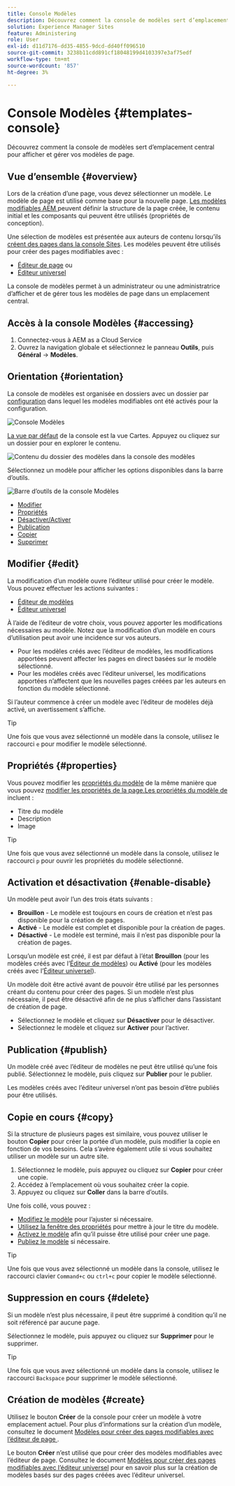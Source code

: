```yaml
---
title: Console Modèles
description: Découvrez comment la console de modèles sert d’emplacement central pour afficher et gérer vos modèles de page.
solution: Experience Manager Sites
feature: Administering
role: User
exl-id: d11d7176-dd35-4855-9dcd-dd40ff096510
source-git-commit: 3238b11cdd891cf18048199d4103397e3af75edf
workflow-type: tm+mt
source-wordcount: '857'
ht-degree: 3%

---
```


# Console Modèles {#templates-console}

Découvrez comment la console de modèles sert d’emplacement central pour afficher et gérer vos modèles de page.

## Vue d’ensemble {#overview}

Lors de la création d’une page, vous devez sélectionner un modèle. Le modèle de page est utilisé comme base pour la nouvelle page. [Les modèles modifiables AEM ](/help/implementing/developing/components/templates.md) peuvent définir la structure de la page créée, le contenu initial et les composants qui peuvent être utilisés (propriétés de conception).

Une sélection de modèles est présentée aux auteurs de contenu lorsqu’ils [créent des pages dans la console Sites](/help/sites-cloud/authoring/sites-console/creating-pages.md). Les modèles peuvent être utilisés pour créer des pages modifiables avec :

* [Éditeur de page](/help/sites-cloud/authoring/page-editor/templates.md) ou
* [Éditeur universel](/help/sites-cloud/authoring/universal-editor/templates.md)

La console de modèles permet à un administrateur ou une administratrice d’afficher et de gérer tous les modèles de page dans un emplacement central.

## Accès à la console Modèles {#accessing}

1. Connectez-vous à AEM as a Cloud Service
1. Ouvrez la navigation globale et sélectionnez le panneau **Outils**, puis **Général** -> **Modèles**.

## Orientation {#orientation}

La console de modèles est organisée en dossiers avec un dossier par [configuration](/help/implementing/developing/introduction/configurations.md) dans lequel les modèles modifiables ont été activés pour la configuration.

![Console Modèles](assets/templates-console/templates-console.png)

[La vue par défaut](/help/sites-cloud/authoring/quick-start.md) de la console est la vue Cartes. Appuyez ou cliquez sur un dossier pour en explorer le contenu.

![Contenu du dossier des modèles dans la console des modèles](assets/templates-console/templates-console-templates.png)

Sélectionnez un modèle pour afficher les options disponibles dans la barre d’outils.

![Barre d’outils de la console Modèles](assets/templates-console/templates-console-toolbar.png)

* [Modifier](#edit-edit)
* [Propriétés](#properties)
* [Désactiver/Activer](#enable-disable)
* [Publication](#publish)
* [Copier](#copy)
* [Supprimer](#delete)

## Modifier {#edit}

La modification d’un modèle ouvre l’éditeur utilisé pour créer le modèle. Vous pouvez effectuer les actions suivantes :

* [Éditeur de modèles](/help/sites-cloud/authoring/page-editor/templates.md)
* [Éditeur universel](/help/sites-cloud/authoring/universal-editor/templates.md)

À l’aide de l’éditeur de votre choix, vous pouvez apporter les modifications nécessaires au modèle. Notez que la modification d’un modèle en cours d’utilisation peut avoir une incidence sur vos auteurs.

* Pour les modèles créés avec l’éditeur de modèles, les modifications apportées peuvent affecter les pages en direct basées sur le modèle sélectionné.
* Pour les modèles créés avec l’éditeur universel, les modifications apportées n’affectent que les nouvelles pages créées par les auteurs en fonction du modèle sélectionné.

Si l’auteur commence à créer un modèle avec l’éditeur de modèles déjà activé, un avertissement s’affiche.

>[!TIP]
>
>Une fois que vous avez sélectionné un modèle dans la console, utilisez le raccourci `e` pour modifier le modèle sélectionné.

## Propriétés {#properties}

Vous pouvez modifier les [propriétés du modèle](/help/sites-cloud/authoring/page-editor/templates.md) de la même manière que vous pouvez [modifier les propriétés de la page.Les propriétés du modèle de ](/help/sites-cloud/authoring/sites-console/edit-page-properties.md) incluent :

* Titre du modèle
* Description
* Image

>[!TIP]
>
>Une fois que vous avez sélectionné un modèle dans la console, utilisez le raccourci `p` pour ouvrir les propriétés du modèle sélectionné.

## Activation et désactivation {#enable-disable}

Un modèle peut avoir l’un des trois états suivants :

* **Brouillon** - Le modèle est toujours en cours de création et n’est pas disponible pour la création de pages.
* **Activé** - Le modèle est complet et disponible pour la création de pages.
* **Désactivé** - Le modèle est terminé, mais il n’est pas disponible pour la création de pages.

Lorsqu’un modèle est créé, il est par défaut à l’état **Brouillon** (pour les modèles créés avec l’[Éditeur de modèles](/help/sites-cloud/authoring/page-editor/templates.md)) ou **Activé** (pour les modèles créés avec l’[Éditeur universel](/help/sites-cloud/authoring/universal-editor/templates.md)).

Un modèle doit être activé avant de pouvoir être utilisé par les personnes créant du contenu pour créer des pages. Si un modèle n’est plus nécessaire, il peut être désactivé afin de ne plus s’afficher dans l’assistant de création de page.

* Sélectionnez le modèle et cliquez sur **Désactiver** pour le désactiver.
* Sélectionnez le modèle et cliquez sur **Activer** pour l’activer.

## Publication {#publish}

Un modèle créé avec l’éditeur de modèles ne peut être utilisé qu’une fois publié. Sélectionnez le modèle, puis cliquez sur **Publier** pour le publier.

Les modèles créés avec l’éditeur universel n’ont pas besoin d’être publiés pour être utilisés.

## Copie en cours {#copy}

Si la structure de plusieurs pages est similaire, vous pouvez utiliser le bouton **Copier** pour créer la portée d’un modèle, puis modifier la copie en fonction de vos besoins. Cela s’avère également utile si vous souhaitez utiliser un modèle sur un autre site.

1. Sélectionnez le modèle, puis appuyez ou cliquez sur **Copier** pour créer une copie.
1. Accédez à l’emplacement où vous souhaitez créer la copie.
1. Appuyez ou cliquez sur **Coller** dans la barre d’outils.

Une fois collé, vous pouvez :

* [Modifiez le modèle](#edit) pour l’ajuster si nécessaire.
* [Utilisez la fenêtre des propriétés](#properties) pour mettre à jour le titre du modèle.
* [Activez le modèle](#enable-disable) afin qu’il puisse être utilisé pour créer une page.
* [Publiez le modèle](#publish) si nécessaire.

>[!TIP]
>
>Une fois que vous avez sélectionné un modèle dans la console, utilisez le raccourci clavier `Command+c` ou `ctrl+c` pour copier le modèle sélectionné.

## Suppression en cours {#delete}

Si un modèle n’est plus nécessaire, il peut être supprimé à condition qu’il ne soit référencé par aucune page.

Sélectionnez le modèle, puis appuyez ou cliquez sur **Supprimer** pour le supprimer.

>[!TIP]
>
>Une fois que vous avez sélectionné un modèle dans la console, utilisez le raccourci `Backspace` pour supprimer le modèle sélectionné.

## Création de modèles {#create}

Utilisez le bouton **Créer** de la console pour créer un modèle à votre emplacement actuel. Pour plus d’informations sur la création d’un modèle, consultez le document [ Modèles pour créer des pages modifiables avec l’éditeur de page ](/help/sites-cloud/authoring/page-editor/templates.md).

Le bouton **Créer** n’est utilisé que pour créer des modèles modifiables avec l’éditeur de page. Consultez le document [Modèles pour créer des pages modifiables avec l’éditeur universel](/help/sites-cloud/authoring/universal-editor/templates.md) pour en savoir plus sur la création de modèles basés sur des pages créées avec l’éditeur universel.
